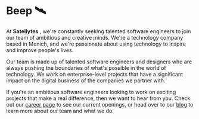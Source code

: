 # Beep 🛰

At **Satellytes** , we're constantly seeking talented software engineers to join our team of ambitious and creative minds. We're a technology company based in Munich, and we're passionate about using technology to inspire and improve people's lives.

Our team is made up of talented software engineers and designers who are always pushing the boundaries of what's possible in the world of technology. We work on enterprise-level projects that have a significant impact on the digital business of the companies we partner with.

If you're an ambitious software engineers looking to work on exciting projects that make a real difference, then we want to hear from you. Check out our [career page](https://satellytes.com/career/) to see our current openings, or head over to our [blog](https://satellytes.com/blog/) to learn more about our team and what we do.
